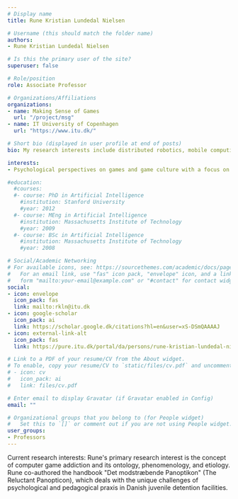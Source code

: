 ```yaml
---
# Display name
title: Rune Kristian Lundedal Nielsen

# Username (this should match the folder name)
authors:
- Rune Kristian Lundedal Nielsen

# Is this the primary user of the site?
superuser: false

# Role/position
role: Associate Professor

# Organizations/Affiliations
organizations:
- name: Making Sense of Games
  url: "/project/msg"
- name: IT University of Copenhagen
  url: "https://www.itu.dk/"

# Short bio (displayed in user profile at end of posts)
bio: My research interests include distributed robotics, mobile computing and programmable matter.

interests:
- Psychological perspectives on games and game culture with a focus on excessive gaming

#education:
  #courses:
  #- course: PhD in Artificial Intelligence
    #institution: Stanford University
    #year: 2012
  #- course: MEng in Artificial Intelligence
    #institution: Massachusetts Institute of Technology
    #year: 2009
  #- course: BSc in Artificial Intelligence
    #institution: Massachusetts Institute of Technology
    #year: 2008

# Social/Academic Networking
# For available icons, see: https://sourcethemes.com/academic/docs/page-builder/#icons
#   For an email link, use "fas" icon pack, "envelope" icon, and a link in the
#   form "mailto:your-email@example.com" or "#contact" for contact widget.
social:
- icon: envelope
  icon_pack: fas
  link: mailto:rkln@itu.dk
- icon: google-scholar
  icon_pack: ai
  link: https://scholar.google.dk/citations?hl=en&user=xS-DSmQAAAAJ
- icon: external-link-alt
  icon_pack: fas
  link: https://pure.itu.dk/portal/da/persons/rune-kristian-lundedal-nielsen(80784458-06f6-4eff-b0c8-df982ffa9835).html

# Link to a PDF of your resume/CV from the About widget.
# To enable, copy your resume/CV to `static/files/cv.pdf` and uncomment the lines below.
# - icon: cv
#   icon_pack: ai
#   link: files/cv.pdf

# Enter email to display Gravatar (if Gravatar enabled in Config)
email: ""

# Organizational groups that you belong to (for People widget)
#   Set this to `[]` or comment out if you are not using People widget.
user_groups:
- Professors
---
```


Current research interests: Rune's primary research interest is the concept of computer game addiction and its ontology, phenomenology, and etiology. Rune co-authored the handbook "Det modstræbende Panoptikon" (The Reluctant Panopticon), which deals with the unique challenges of psychological and pedagogical praxis in Danish juvenile detention facilities.